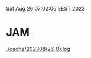 Sat Aug 26 07:02:06 EEST 2023
# JAM
<a href='./cache/202308/26_07.log'>./cache/202308/26_07.log</a>
